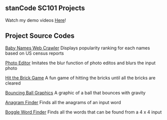 ## stanCode SC101 Projects 
Watch my demo videos [Here](https://drive.google.com/drive/folders/18FRJUFvKyPWyn31S6toi5NxKeBtfm32Q?usp=sharing)!



## Project Source Codes
[Baby Names Web Crawler](https://github.com/antinayeh/stanCode_SC101/blob/main/Assignment/SC101_Assignment4/babynames.py)
  Displays popularity ranking for each names based on US census reports

[Photo Editor](https://github.com/antinayeh/stanCode_SC101/blob/main/Assignment/SC101_Assignment3/stanCodoshop.py)
  Imitates the blur function of photo editos and blurs the input photo 

[Hit the Brick Game](https://github.com/antinayeh/stanCode_SC101/blob/main/Assignment/SC101_Assignment2/breakoutgraphics.py)
  A fun game of hitting the bricks until all the bricks are cleared

[Bouncing Ball Graphics](https://github.com/antinayeh/stanCode_SC101/blob/main/Assignment/SC101_Assignment1/bouncing_ball.py)
  A graphic of a ball that bounces with gravity

[Anagram Finder](https://github.com/antinayeh/stanCode_SC101/blob/main/Assignment/SC101_Assignment5/anagram.py)
  Finds all the anagrams of an input word

[Boggle Word Finder](https://github.com/antinayeh/stanCode_SC101/blob/main/Assignment/SC101_Assignment6/boggle.py)
  Finds all the words that can be found from a 4 x 4 input 
